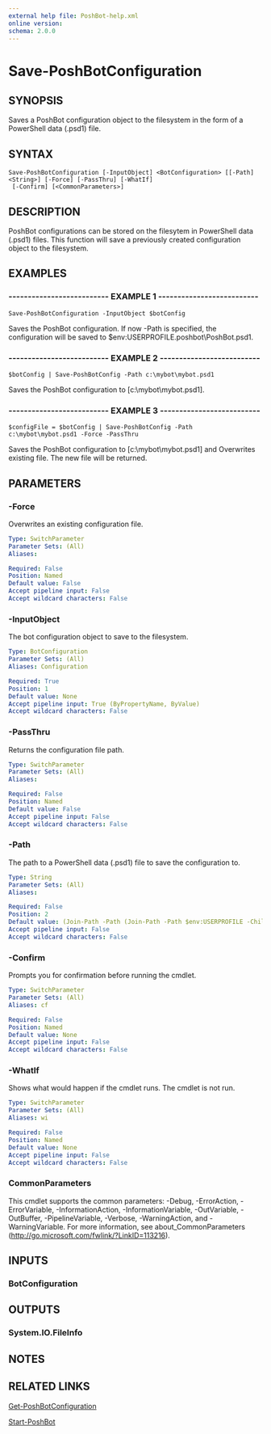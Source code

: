 ```yaml
---
external help file: PoshBot-help.xml
online version: 
schema: 2.0.0
---
```


# Save-PoshBotConfiguration

## SYNOPSIS
Saves a PoshBot configuration object to the filesystem in the form of a PowerShell data (.psd1) file.

## SYNTAX

```
Save-PoshBotConfiguration [-InputObject] <BotConfiguration> [[-Path] <String>] [-Force] [-PassThru] [-WhatIf]
 [-Confirm] [<CommonParameters>]
```

## DESCRIPTION
PoshBot configurations can be stored on the filesytem in PowerShell data (.psd1) files.
This function will save a previously created configuration object to the filesystem.

## EXAMPLES

### -------------------------- EXAMPLE 1 --------------------------
```
Save-PoshBotConfiguration -InputObject $botConfig
```

Saves the PoshBot configuration.
If now -Path is specified, the configuration will be saved to $env:USERPROFILE\.poshbot\PoshBot.psd1.

### -------------------------- EXAMPLE 2 --------------------------
```
$botConfig | Save-PoshBotConfig -Path c:\mybot\mybot.psd1
```

Saves the PoshBot configuration to \[c:\mybot\mybot.psd1\].

### -------------------------- EXAMPLE 3 --------------------------
```
$configFile = $botConfig | Save-PoshBotConfig -Path c:\mybot\mybot.psd1 -Force -PassThru
```

Saves the PoshBot configuration to \[c:\mybot\mybot.psd1\] and Overwrites existing file.
The new file will be returned.

## PARAMETERS

### -Force
Overwrites an existing configuration file.

```yaml
Type: SwitchParameter
Parameter Sets: (All)
Aliases: 

Required: False
Position: Named
Default value: False
Accept pipeline input: False
Accept wildcard characters: False
```

### -InputObject
The bot configuration object to save to the filesystem.

```yaml
Type: BotConfiguration
Parameter Sets: (All)
Aliases: Configuration

Required: True
Position: 1
Default value: None
Accept pipeline input: True (ByPropertyName, ByValue)
Accept wildcard characters: False
```

### -PassThru
Returns the configuration file path.

```yaml
Type: SwitchParameter
Parameter Sets: (All)
Aliases: 

Required: False
Position: Named
Default value: False
Accept pipeline input: False
Accept wildcard characters: False
```

### -Path
The path to a PowerShell data (.psd1) file to save the configuration to.

```yaml
Type: String
Parameter Sets: (All)
Aliases: 

Required: False
Position: 2
Default value: (Join-Path -Path (Join-Path -Path $env:USERPROFILE -ChildPath '.poshbot') -ChildPath 'PoshBot.psd1')
Accept pipeline input: False
Accept wildcard characters: False
```

### -Confirm
Prompts you for confirmation before running the cmdlet.

```yaml
Type: SwitchParameter
Parameter Sets: (All)
Aliases: cf

Required: False
Position: Named
Default value: None
Accept pipeline input: False
Accept wildcard characters: False
```

### -WhatIf
Shows what would happen if the cmdlet runs.
The cmdlet is not run.

```yaml
Type: SwitchParameter
Parameter Sets: (All)
Aliases: wi

Required: False
Position: Named
Default value: None
Accept pipeline input: False
Accept wildcard characters: False
```

### CommonParameters
This cmdlet supports the common parameters: -Debug, -ErrorAction, -ErrorVariable, -InformationAction, -InformationVariable, -OutVariable, -OutBuffer, -PipelineVariable, -Verbose, -WarningAction, and -WarningVariable. For more information, see about_CommonParameters (http://go.microsoft.com/fwlink/?LinkID=113216).

## INPUTS

### BotConfiguration

## OUTPUTS

### System.IO.FileInfo

## NOTES

## RELATED LINKS

[Get-PoshBotConfiguration]()

[Start-PoshBot]()

